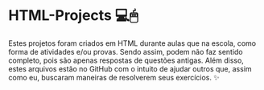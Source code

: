 # HTML-Projects 💻🖱
Estes projetos foram criados em HTML durante aulas que na escola, como forma de atividades e/ou provas. Sendo assim, podem não faz sentido completo, pois são apenas respostas de questões antigas. Além disso, estes arquivos estão no GitHub com o intuito de ajudar outros que, assim como eu, buscaram maneiras de resolverem seus exercícios. ✨

